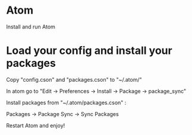 # Atom
Install and run Atom

# Load your config and install your packages
Copy "config.cson" and "packages.cson" to "~/.atom/"

In atom go to "Edit -> Preferences -> Install -> Package -> package_sync"


Install packages from "~/.atom/packages.cson" :

Packages -> Package Sync -> Sync Packages

Restart Atom and enjoy!

